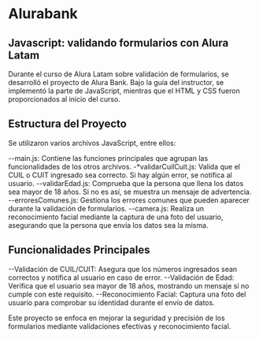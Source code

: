 # Alurabank
<h2>Javascript: validando formularios con Alura Latam</h2>
Durante el curso de Alura Latam sobre validación de formularios, se desarrolló el proyecto de Alura Bank. Bajo la guía del instructor, se implementó la parte de JavaScript, mientras que el HTML y CSS fueron proporcionados al inicio del curso.

<h2>Estructura del Proyecto</h2>
Se utilizaron varios archivos JavaScript, entre ellos:

--main.js: Contiene las funciones principales que agrupan las funcionalidades de los otros archivos.
-*validarCuilCuit.js: Valida que el CUIL o CUIT ingresado sea correcto. Si hay algún error, se notifica al usuario.
--validarEdad.js: Comprueba que la persona que llena los datos sea mayor de 18 años. Si no es así, se muestra un mensaje de advertencia.
--erroresComunes.js: Gestiona los errores comunes que pueden aparecer durante la validación de formularios.
--camera.js: Realiza un reconocimiento facial mediante la captura de una foto del usuario, asegurando que la persona que envía los datos sea la misma.

<h2>Funcionalidades Principales</h2>

--Validación de CUIL/CUIT: Asegura que los números ingresados sean correctos y notifica al usuario en caso de error.
--Validación de Edad: Verifica que el usuario sea mayor de 18 años, mostrando un mensaje si no cumple con este requisito.
--Reconocimiento Facial: Captura una foto del usuario para comprobar su identidad durante el envío de datos.

Este proyecto se enfoca en mejorar la seguridad y precisión de los formularios mediante validaciones efectivas y reconocimiento facial.
